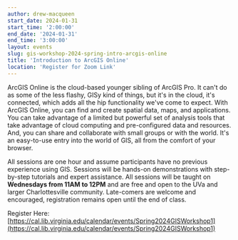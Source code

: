 ```yaml
---
author: drew-macqueen
start_date: 2024-01-31
start_time: '2:00:00'
end_date: '2024-01-31'
end_time: '3:00:00'
layout: events
slug: gis-workshop-2024-spring-intro-arcgis-online
title: 'Introduction to ArcGIS Online'
location: 'Register for Zoom Link'
---
```


ArcGIS Online is the cloud-based younger sibling of ArcGIS Pro. It can't do as some of the less flashy, GISy kind of things, but it's in the cloud, it's connected, which adds all the hip functionality we've come to expect. With ArcGIS Online, you can find and create spatial data, maps, and applications. You can take advantage of a limited but powerful set of analysis tools that take advantage of cloud computing and pre-configured data and resources. And, you can share and collaborate with small groups or with the world. It's an easy-to-use entry into the world of GIS, all from the comfort of your browser.

All sessions are one hour and assume participants have no previous experience using GIS. Sessions will be hands-on demonstrations with step-by-step tutorials and expert assistance. All sessions will be taught on **Wednesdays from 11AM to 12PM** and are free and open to the UVa and larger Charlottesville community. Late-comers are welcome and encouraged, registration remains open until the end of class.

Register Here: [https://cal.lib.virginia.edu/calendar/events/Spring2024GISWorkshop1](https://cal.lib.virginia.edu/calendar/events/Spring2024GISWorkshop1)